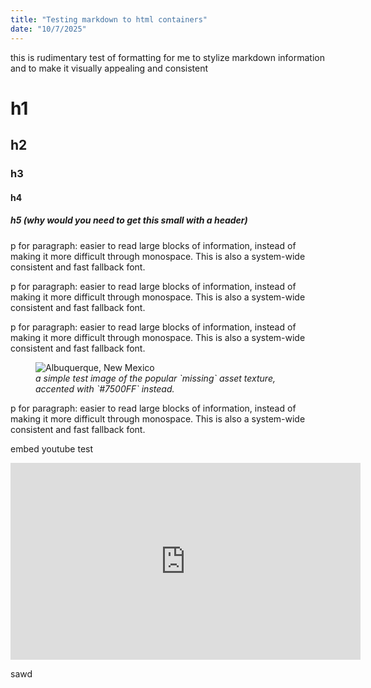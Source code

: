 ```yaml
---
title: "Testing markdown to html containers"
date: "10/7/2025"
---
```


this is rudimentary test of formatting for me to stylize markdown information and to make it visually appealing and consistent

# h1
## h2
### h3
#### h4
##### h5 (why would you need to get this small with a header)

p for paragraph: easier to read large blocks of information, instead of making it more difficult through monospace. This is also a system-wide consistent and fast fallback font. 

p for paragraph: easier to read large blocks of information, instead of making it more difficult through monospace. This is also a system-wide consistent and fast fallback font. 

p for paragraph: easier to read large blocks of information, instead of making it more difficult through monospace. This is also a system-wide consistent and fast fallback font. 

<figure>
    <img src="/portfolio/randomcontentimages/test/testtexture.png"
         alt="Albuquerque, New Mexico">
    <figcaption><i>a simple test image of the popular `missing` asset texture, accented with `#7500FF` instead.</i></figcaption>
</figure>

p for paragraph: easier to read large blocks of information, instead of making it more difficult through monospace. This is also a system-wide consistent and fast fallback font. 




embed youtube test
<iframe width="560" height="315" src="https://www.youtube.com/embed/1Gu4Y5f3KMo?si=D0lPyPP3yub5UKke" title="YouTube video player" frameborder="0" allow="accelerometer; autoplay; clipboard-write; encrypted-media; gyroscope; picture-in-picture; web-share" referrerpolicy="strict-origin-when-cross-origin" allowfullscreen></iframe>

<blockquote class="twitter-tweet">
  <a href="https://twitter.com/CounterStrike/status/1638582094640328705"></a>
</blockquote>

sawd
